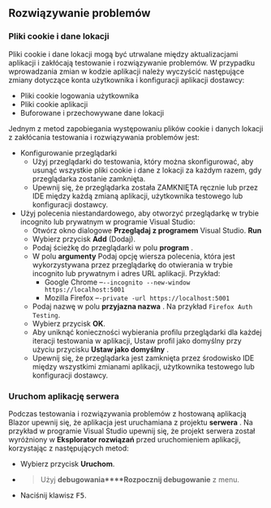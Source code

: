 ## <a name="troubleshoot"></a>Rozwiązywanie problemów

### <a name="cookies-and-site-data"></a>Pliki cookie i dane lokacji

Pliki cookie i dane lokacji mogą być utrwalane między aktualizacjami aplikacji i zakłócają testowanie i rozwiązywanie problemów. W przypadku wprowadzania zmian w kodzie aplikacji należy wyczyścić następujące zmiany dotyczące konta użytkownika i konfiguracji aplikacji dostawcy:

* Pliki cookie logowania użytkownika
* Pliki cookie aplikacji
* Buforowane i przechowywane dane lokacji

Jednym z metod zapobiegania występowaniu plików cookie i danych lokacji z zakłócania testowania i rozwiązywania problemów jest:

* Konfigurowanie przeglądarki
  * Użyj przeglądarki do testowania, który można skonfigurować, aby usunąć wszystkie pliki cookie i dane z lokacji za każdym razem, gdy przeglądarka zostanie zamknięta.
  * Upewnij się, że przeglądarka została ZAMKNIĘTA ręcznie lub przez IDE między każdą zmianą aplikacji, użytkownika testowego lub konfiguracji dostawcy.
* Użyj polecenia niestandardowego, aby otworzyć przeglądarkę w trybie incognito lub prywatnym w programie Visual Studio:
  * Otwórz okno dialogowe **Przeglądaj z programem** Visual Studio. **Run**
  * Wybierz przycisk **Add** (Dodaj).
  * Podaj ścieżkę do przeglądarki w polu **program** .
  * W polu **argumenty** Podaj opcję wiersza polecenia, która jest wykorzystywana przez przeglądarkę do otwierania w trybie incognito lub prywatnym i adres URL aplikacji. Przykład:
    * Google Chrome &ndash;`--incognito --new-window https://localhost:5001`
    * Mozilla Firefox &ndash;`-private -url https://localhost:5001`
  * Podaj nazwę w polu **przyjazna nazwa** . Na przykład `Firefox Auth Testing`.
  * Wybierz przycisk **OK**.
  * Aby uniknąć konieczności wybierania profilu przeglądarki dla każdej iteracji testowania w aplikacji, Ustaw profil jako domyślny przy użyciu przycisku **Ustaw jako domyślny** .
  * Upewnij się, że przeglądarka jest zamknięta przez środowisko IDE między wszystkimi zmianami aplikacji, użytkownika testowego lub konfiguracji dostawcy.

### <a name="run-the-server-app"></a>Uruchom aplikację serwera

Podczas testowania i rozwiązywania problemów z hostowaną aplikacją Blazor upewnij się, że aplikacja jest uruchamiana z projektu **serwera** . Na przykład w programie Visual Studio upewnij się, że projekt serwera został wyróżniony w **Eksplorator rozwiązań** przed uruchomieniem aplikacji, korzystając z następujących metod:

* Wybierz przycisk **Uruchom**.
*  > Użyj **debugowania****Rozpocznij debugowanie** z menu.
* Naciśnij klawisz <kbd>F5</kbd>.
